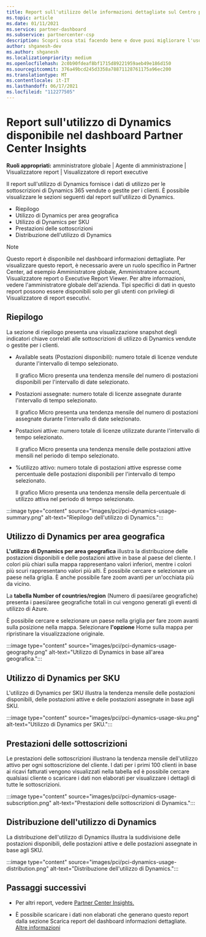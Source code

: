 ```yaml
---
title: Report sull'utilizzo delle informazioni dettagliate sul Centro per i partner
ms.topic: article
ms.date: 01/11/2021
ms.service: partner-dashboard
ms.subservice: partnercenter-csp
description: Scopri cosa stai facendo bene e dove puoi migliorare l'uso delle sottoscrizioni Dynamics vendute o gestite per i tuoi clienti.
author: shganesh-dev
ms.author: shganesh
ms.localizationpriority: medium
ms.openlocfilehash: 2c0b90fdeaf8bf1715d89221959aeb49e186d150
ms.sourcegitcommit: 376a49bcd245d3358a78871128761175a96ec200
ms.translationtype: MT
ms.contentlocale: it-IT
ms.lasthandoff: 06/17/2021
ms.locfileid: "112277505"
---
```

# <a name="dynamics-usage-report-available-from-the-partner-center-insights-dashboard"></a>Report sull'utilizzo di Dynamics disponibile nel dashboard Partner Center Insights

**Ruoli appropriati:** amministratore globale | Agente di amministrazione | Visualizzatore report | Visualizzatore di report executive

Il report sull'utilizzo di Dynamics fornisce i dati di utilizzo per le sottoscrizioni di Dynamics 365 vendute o gestite per i clienti. È possibile visualizzare le sezioni seguenti dal report sull'utilizzo di Dynamics.

- Riepilogo
- Utilizzo di Dynamics per area geografica
- Utilizzo di Dynamics per SKU
- Prestazioni delle sottoscrizioni
- Distribuzione dell'utilizzo di Dynamics

 > [!NOTE]
 > Questo report è disponibile nel dashboard informazioni dettagliate. Per visualizzare questo report, è necessario avere un ruolo specifico in Partner Center, ad esempio Amministratore globale, Amministratore account, Visualizzatore report o Executive Report Viewer. Per altre informazioni, vedere l'amministratore globale dell'azienda. Tipi specifici di dati in questo report possono essere disponibili solo per gli utenti con privilegi di Visualizzatore di report esecutivi.

## <a name="summary"></a>Riepilogo

La sezione di riepilogo presenta una visualizzazione snapshot degli indicatori chiave correlati alle sottoscrizioni di utilizzo di Dynamics vendute o gestite per i clienti.  

- Available seats (Postazioni disponibili): numero totale di licenze vendute durante l'intervallo di tempo selezionato.

   Il grafico Micro presenta una tendenza mensile del numero di postazioni disponibili per l'intervallo di date selezionato.

- Postazioni assegnate: numero totale di licenze assegnate durante l'intervallo di tempo selezionato.

   Il grafico Micro presenta una tendenza mensile del numero di postazioni assegnate durante l'intervallo di date selezionato.

- Postazioni attive: numero totale di licenze utilizzate durante l'intervallo di tempo selezionato. 

   Il grafico Micro presenta una tendenza mensile delle postazioni attive mensili nel periodo di tempo selezionato.

- %utilizzo attivo: numero totale di postazioni attive espresse come percentuale delle postazioni disponibili per l'intervallo di tempo selezionato. 

   Il grafico Micro presenta una tendenza mensile della percentuale di utilizzo attiva nel periodo di tempo selezionato.

:::image type="content" source="images/pci/pci-dynamics-usage-summary.png" alt-text="Riepilogo dell'utilizzo di Dynamics.":::

## <a name="dynamics-usage-by-geography"></a>Utilizzo di Dynamics per area geografica

**L'utilizzo di Dynamics per area geografica** illustra la distribuzione delle postazioni disponibili e delle postazioni attive in base al paese del cliente. I colori più chiari sulla mappa rappresentano valori inferiori, mentre i colori più scuri rappresentano valori più alti. È possibile cercare e selezionare un paese nella griglia. È anche possibile fare zoom avanti per un'occhiata più da vicino.

La **tabella Number of countries/region** (Numero di paesi/aree geografiche) presenta i paesi/aree geografiche totali in cui vengono generati gli eventi di utilizzo di Azure.

È possibile cercare e selezionare un paese nella griglia per fare zoom avanti sulla posizione nella mappa. Selezionare **l'opzione** Home sulla mappa per ripristinare la visualizzazione originale.

:::image type="content" source="images/pci/pci-dynamics-usage-geography.png" alt-text="Utilizzo di Dynamics in base all'area geografica.":::

## <a name="dynamics-usage-by-sku"></a>Utilizzo di Dynamics per SKU

L'utilizzo di Dynamics per SKU illustra la tendenza mensile delle postazioni disponibili, delle postazioni attive e delle postazioni assegnate in base agli SKU.

:::image type="content" source="images/pci/pci-dynamics-usage-sku.png" alt-text="Utilizzo di Dynamics per SKU.":::

## <a name="subscriptions-performance"></a>Prestazioni delle sottoscrizioni

Le prestazioni delle sottoscrizioni illustrano la tendenza mensile dell'utilizzo attivo per ogni sottoscrizione del cliente. I dati per i primi 100 clienti in base ai ricavi fatturati vengono visualizzati nella tabella ed è possibile cercare qualsiasi cliente o scaricare i dati non elaborati per visualizzare i dettagli di tutte le sottoscrizioni.

:::image type="content" source="images/pci/pci-dynamics-usage-subscription.png" alt-text="Prestazioni delle sottoscrizioni di Dynamics.":::

## <a name="dynamics-usage-distribution"></a>Distribuzione dell'utilizzo di Dynamics

La distribuzione dell'utilizzo di Dynamics illustra la suddivisione delle postazioni disponibili, delle postazioni attive e delle postazioni assegnate in base agli SKU.

:::image type="content" source="images/pci/pci-dynamics-usage-distribution.png" alt-text="Distribuzione dell'utilizzo di Dynamics.":::

## <a name="next-steps"></a>Passaggi successivi

- Per altri report, vedere [Partner Center Insights.](partner-center-insights.md)

- È possibile scaricare i dati non elaborati che generano questo report dalla sezione Scarica report del dashboard informazioni dettagliate. [Altre informazioni](pci-download-reports.md) 
